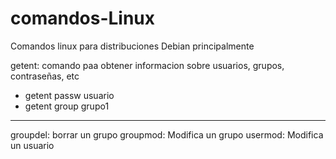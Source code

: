 # comandos-Linux
Comandos linux para distribuciones Debian principalmente 

getent: comando paa obtener informacion sobre usuarios, grupos, contraseñas, etc 
 - getent passw usuario
 - getent group grupo1
----------------------------------------------------
groupdel: borrar un grupo
groupmod: Modifica un grupo
usermod: Modifica un usuario 
